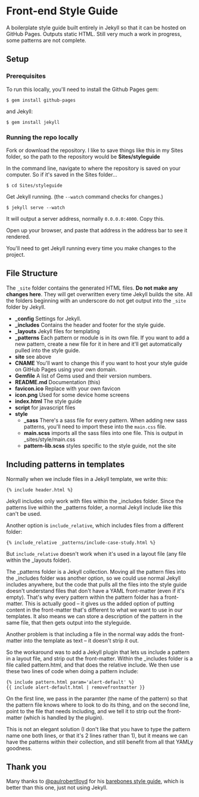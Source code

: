 # Front-end Style Guide

A boilerplate style guide built entirely in Jekyll so that it can be hosted on GitHub Pages. Outputs static HTML. Still very much a work in progress, some patterns are not complete.

## Setup

### Prerequisites

To run this locally, you'll need to install the Github Pages gem:

    $ gem install github-pages

and Jekyll:

    $ gem install jekyll

### Running the repo locally

Fork or download the repository. I like to save things like this in my Sites folder, so the path to the repository would be **Sites/styleguide**

In the command line, navigate to where the repository is saved on your computer. So if it's saved in the Sites folder…

    $ cd Sites/styleguide

Get Jekyll running. (the `--watch` command checks for changes.)

    $ jekyll serve --watch

It will output a server address, normally `0.0.0.0:4000`. Copy this.

Open up your browser, and paste that address in the address bar to see it rendered.

You'll need to get Jekyll running every time you make changes to the project.

## File Structure

The `_site` folder contains the generated HTML files. **Do not make any changes here**. They will get overwritten every time Jekyll builds the site. All the folders beginning with an underscore do not get output into the `_site` folder by Jekyll.

* **_config** Settings for Jekyll.
* **_includes** Contains the header and footer for the style guide.
* **_layouts** Jekyll files for templating
* **_patterns** Each pattern or module is in its own file. If you want to add a new pattern, create a new file for it in here and it'll get automatically pulled into the style guide.
* **site** see above
* **CNAME** You'll want to change this if you want to host your style guide on GitHub Pages using your own domain.
* **Gemfile** A list of Gems used and their version numbers.
* **README.md** Documentation (this)
* **favicon.ico** Replace with your own favicon
* **icon.png** Used for some device home screens
* **index.html** The style guide
* **script** for javascript files
* **style**
    * **_sass** There's a sass file for every pattern. When adding new sass patterns, you'll need to import these into the `main.css` file.
    * **main.scss** imports all the sass files into one file. This is output in _sites/style/main.css
    * **pattern-lib.scss** styles specific to the style guide, not the site

## Including patterns in templates

Normally when we include files in a Jekyll template, we write this:

```
{% include header.html %}
```

Jekyll includes only work with files within the _includes folder. Since the patterns live within the _patterns folder, a normal Jekyll include like this can't be used.

Another option is `include_relative`, which includes files from a different folder:

```
{% include_relative _patterns/include-case-study.html %}
```

But `include_relative` doesn't work when it's used in a layout file (any file within the _layouts folder).

The _patterns folder is a Jekyll collection. Moving all the pattern files into the _includes folder was another option, so we could use normal Jekyll includes anywhere, but the code that pulls all the files into the style guide doesn't understand files that don't have a YAML front-matter (even if it's empty). That's why every pattern within the pattern folder has a front-matter. This is actually good – it gives us the added option of putting content in the front-matter that's different to what we want to use in our templates. It also means we can store a description of the pattern in the same file, that then gets output into the styleguide.

Another problem is that including a file in the normal way adds the front-matter into the template as text – it doesn't strip it out.

So the workaround was to add a Jekyll plugin that lets us include a pattern in a layout file, and strip out the front-matter. Within the _includes folder is a file called pattern.html, and that does the relative include. We then use these two lines of code when doing a pattern include:

```
{% include pattern.html param='alert-default' %}
{{ include alert-default.html | removefrontmatter }}
```

On the first line, we pass in the paramter (the name of the pattern) so that the pattern file knows where to look to do its thing, and on the second line, point to the file that needs including, and we tell it to strip out the front-matter (which is handled by the plugin).

This is not an elegant solution (I don't like that you have to type the pattern name one both lines, or that it's 2 lines rather than 1), but it means we can have the patterns within their collection, and still benefit from all that YAMLy goodness.


## Thank you

Many thanks to [@paulrobertlloyd](http://twitter.com/paulrobertlloyd) for his [barebones style guide](http://barebones.paulrobertlloyd.com/), which is better than this one, just not using Jekyll.
